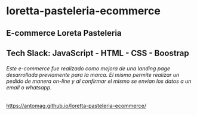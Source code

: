 # loretta-pasteleria-ecommerce

## E-commerce Loreta Pasteleria

## Tech Slack: JavaScript - HTML - CSS - Boostrap

###### Este e-commerce fue realizado como mejora de una landing page desarrollada previamente para la marca. El mismo permite realizar un pedido de manera on-line y al confirmar el mismo se envian los datos a un email o whatsapp.

https://antomag.github.io/loretta-pasteleria-ecommerce/
